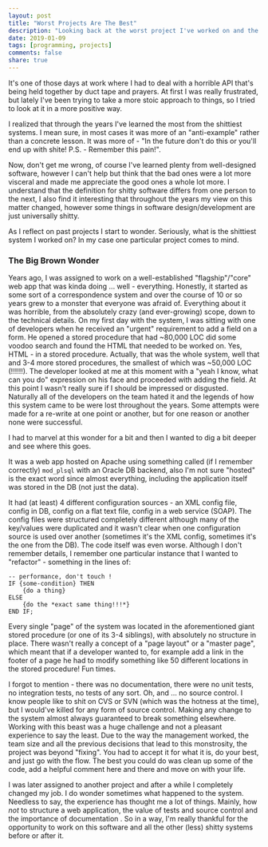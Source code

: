 ```yaml
---
layout: post
title: "Worst Projects Are The Best"
description: "Looking back at the worst project I've worked on and the lessons I've learned as a result"
date: 2019-01-09
tags: [programming, projects]
comments: false
share: true
---
```


It's one of those days at work where I had to deal with a horrible API that's being held together by duct tape and prayers. At first I was really frustrated, but lately I've been trying to take a more stoic approach to things, so I tried to look at it in a more positive way.

I realized that through the years I've learned the most from the shittiest systems. I mean sure, in most cases it was more of an "anti-example" rather than a concrete lesson. It was more of - "In the future don't do this or you'll end up with shite! P.S. - Remember this pain!".

Now, don't get me wrong, of course I've learned plenty from well-designed software, however I can't help but think that the bad ones were a lot more visceral and made me appreciate the good ones a whole lot more. I understand that the definition for shitty software differs from one person to the next, I also find it interesting that throughout the years my view on this matter changed, however some things in software design/development are just universally shitty.

As I reflect on past projects I start to wonder. Seriously, what is the shittiest system I worked on? In my case one particular project comes to mind.


### The Big Brown Wonder

Years ago, I was assigned to work on a well-established "flagship"/"core" web app that was kinda doing ... well - everything. Honestly, it started as some sort of a correspondence system and over the course of 10 or so years grew to a monster that everyone was afraid of. Everything about it was horrible, from the absolutely crazy (and ever-growing) scope, down to the technical details. On my first day with the system, I was sitting with one of developers when he received an "urgent" requirement to add a field on a form. He opened a stored procedure that had ~80,000 LOC did some voodoo search and found the HTML that needed to be worked on. Yes, HTML - in a stored procedure. Actually, that was the whole system, well that and 3-4 more stored procedures, the smallest of which was ~50,000 LOC (!!!!!!). The developer looked at me at this moment with a "yeah I know, what can you do" expression on his face and proceeded with adding the field. At this point I wasn't really sure if I should be impressed or disgusted. Naturally all of the developers on the team hated it and the legends of how this system came to be were lost throughout the years. Some attempts were made for a re-write at one point or another, but for one reason or another none were successful.

I had to marvel at this wonder for a bit and then I wanted to dig a bit deeper and see where this goes.



It was a web app hosted on Apache using something called (if I remember correctly) `mod_plsql` with an Oracle DB backend, also I'm not sure "hosted" is the exact word since almost everything, including the application itself was stored in the DB (not just the data).

It had (at least) 4 different configuration sources - an XML config file, config in DB, config on a flat text file, config in a web service (SOAP). The config files were structured completely different although many of the key/values were duplicated and it wasn't clear when one configuration source is used over another (sometimes it's the XML config, sometimes it's the one from the DB). The code itself was even worse. Although I don't remember details, I remember one particular instance that I wanted to "refactor" - something in the lines of:



```
-- performance, don't touch ! 
IF {some-condition} THEN
    {do a thing}
ELSE
    {do the *exact same thing!!!*}
END IF;
```



Every single "page" of the system was located in the aforementioned giant stored procedure (or one of its 3-4 siblings), with absolutely no structure in place. There wasn't really a concept of a "page layout" or a "master page", which meant that if a developer wanted to, for example add a link in the footer of a page he had to modify something like 50 different locations in the stored procedure! Fun times.

I forgot to mention - there was no documentation, there were no unit tests, no integration tests, no tests of any sort. Oh, and ... no source control. I know people like to shit on CVS or SVN (which was the hotness at the time), but I would've killed for any form of source control. Making any change to the system almost always guaranteed to break something elsewhere. Working with this beast was a huge challenge and not a pleasant experience to say the least. Due to the way the management worked, the team size and all the previous decisions that lead to this monstrosity, the project was beyond "fixing". You had to accept it for what it is, do your best, and just go with the flow. The best you could do was clean up some of the code, add a helpful comment here and there and move on with your life.



I was later assigned to another project and after a while I completely changed my job. I do wonder sometimes what happened to the system. Needless to say, the experience has thought me a lot of things. Mainly, how *not* to structure a web application, the value of tests and source control and the importance of documentation . So in a way, I'm really thankful for the opportunity to work on this software and all the other (less) shitty systems before or after it.